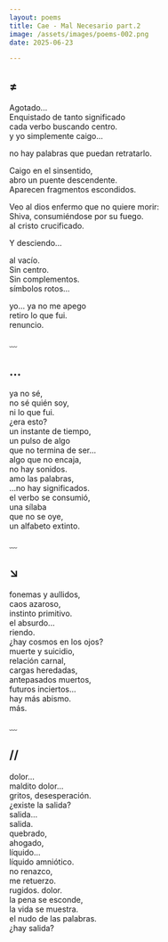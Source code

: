 ```yaml
---
layout: poems
title: Cae - Mal Necesario part.2
image: /assets/images/poems-002.png
date: 2025-06-23

---
```



## ≠

Agotado...  
Enquistado de tanto significado  
cada verbo buscando centro.  
y yo simplemente caigo...

no hay palabras que puedan retratarlo.

Caigo en el sinsentido,  
abro un puente descendente.  
Aparecen fragmentos escondidos.

Veo al dios enfermo que no quiere morir:  
Shiva, consumiéndose por su fuego.  
al cristo crucificado.

Y desciendo...

al vacío.  
Sin centro.  
Sin complementos.  
símbolos rotos...

yo... ya no me apego  
retiro lo que fui.  
renuncio.

﹏

## …

ya no sé,  
no sé quién soy,  
ni lo que fui.  
¿era esto?  
un instante de tiempo,  
un pulso de algo  
que no termina de ser...  
algo que no encaja,  
no hay sonidos.  
amo las palabras,  
...no hay significados.  
el verbo se consumió,  
una sílaba  
que no se oye,  
un alfabeto extinto.

﹏

## ↘

fonemas y aullidos,  
caos azaroso,  
instinto primitivo.  
el absurdo...  
riendo.  
¿hay cosmos en los ojos?  
muerte y suicidio,  
relación carnal,  
cargas heredadas,  
antepasados muertos,  
futuros inciertos...  
hay más abismo.  
más.

﹏

## //

dolor...  
maldito dolor...  
gritos, desesperación.  
¿existe la salida?  
salida...  
salida.  
quebrado,  
ahogado,  
líquido...  
líquido amniótico.  
no renazco,  
me retuerzo.  
rugidos. dolor.  
la pena se esconde,  
la vida se muestra.  
el nudo de las palabras.  
¿hay salida?